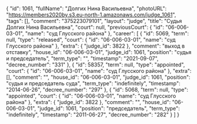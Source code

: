 {
    "id": 1061,
    "fullName": "Долгих Нина Васильевна",
    "photoURL": "https://members2020by.s3.eu-north-1.amazonaws.com/judge_1061",
    "tags": [],
    "comment": "375223079101",
    "layout": "judge",
    "title": "Судья Долгих Нина Васильевна",
    "court": null,
    "previousCourt": {
        "id": "06-006-03-01",
        "name": "суд Глусского района"
    },
    "career": [
        {
            "id": 5069,
            "term": null,
            "type": "released",
            "court": {
                "id": "06-006-03-01",
                "name": "суд Глусского района"
            },
            "extra": {
                "judge_id": 3822
            },
            "comment": "выход в отставку",
            "house_id": "06-006-03-01",
            "judge_id": 1061,
            "position": "судья и председатель",
            "term_type": "",
            "timestamp": "2021-09-07",
            "decree_number": "331"
        },
        {
            "id": 58357,
            "term": null,
            "type": "appointed",
            "court": {
                "id": "06-006-03-01",
                "name": "суд Глусского района"
            },
            "extra": [],
            "comment": "",
            "house_id": "06-006-03-01",
            "judge_id": 1061,
            "position": "судья и председатель суда",
            "term_type": "indefinitely",
            "timestamp": "2014-06-26",
            "decree_number": "297"
        },
        {
            "id": 5068,
            "term": null,
            "type": "appointed",
            "court": {
                "id": "06-006-03-01",
                "name": "суд Глусского района"
            },
            "extra": {
                "judge_id": 3822
            },
            "comment": "",
            "house_id": "06-006-03-01",
            "judge_id": 1061,
            "position": "председатель",
            "term_type": "indefinitely",
            "timestamp": "2011-06-27",
            "decree_number": "282"
        }
    ]
}